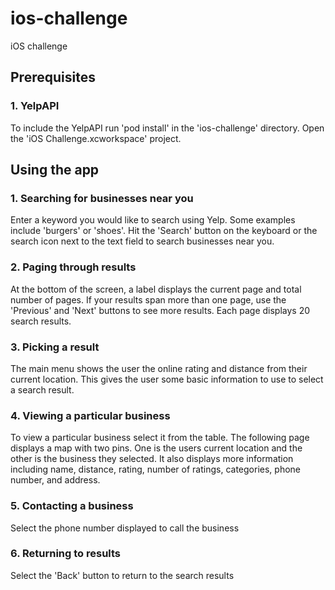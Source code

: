 # ios-challenge
iOS challenge 


## Prerequisites

### 1. YelpAPI
To include the YelpAPI run 'pod install' in the 'ios-challenge' directory. Open the 'iOS Challenge.xcworkspace' project.

## Using the app

### 1. Searching for businesses near you
Enter a keyword you would like to search using Yelp. Some examples include 'burgers' or 'shoes'. Hit the 'Search' button on the keyboard or the search icon next to the text field to search businesses near you. 

### 2. Paging through results
At the bottom of the screen, a label displays the current page and total number of pages. If your results span more than one page, use the 'Previous' and 'Next' buttons to see more results. Each page displays 20 search results. 

### 3. Picking a result
The main menu shows the user the online rating and distance from their current location. This gives the user some basic information to use to select a search result. 

### 4. Viewing a particular business
To view a particular business select it from the table. The following page displays a map with two pins. One is the users current location and the other is the business they selected. It also displays more information including name, distance, rating, number of ratings, categories, phone number, and address.

### 5. Contacting a business
Select the phone number displayed to call the business

### 6. Returning to results
Select the 'Back' button to return to the search results



